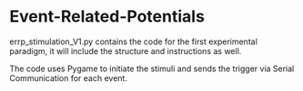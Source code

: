 # Event-Related-Potentials

errp_stimulation_V1.py contains the code for the first experimental paradigm, it will include the structure and instructions as well. 

The code uses Pygame to initiate the stimuli and sends the trigger via Serial Communication for each event.
